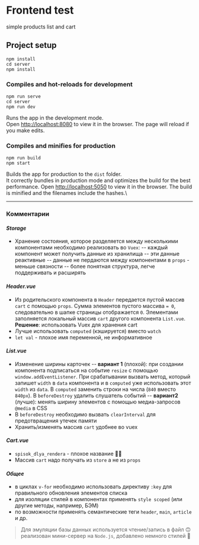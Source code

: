 # Frontend test
simple products list and cart

## Project setup
```
npm install
cd server
npm install
```

### Compiles and hot-reloads for development
```
npm run serve
cd server
npm run dev
```
Runs the app in the development mode.\
Open [http://localhost:8080](http://localhost:8080) to view it in the browser.
The page will reload if you make edits.

### Compiles and minifies for production
```
npm run build
npm start
```
Builds the app for production to the `dist` folder.\
It correctly bundles in production mode and optimizes the build for the best performance.
Open [http://localhost:5050](http://localhost:5050) to view it in the browser.
The build is minified and the filenames include the hashes.\
___

###  Комментарии

#### _Storage_
 - Хранение состояния, которое разделяется между несколькими компонентами необходимо реализовать во `Vuex`:
-- каждый компонент может получить данные из хранилища
-- эти данные реактивные
-- данные не пердаются между компонентами в `props` - меньше связности
-- более понятная структура, легче поддерживать и расширять

#### _Header.vue_
- Из родительского компонента в `Header` передается пустой массив `cart` с помощью `props`. Сумма элементов пустого массива `= 0`, следовательно в шапке страницы отображается `0`. Элементами заполняется локальный массив `cart` другого компонента `List.vue`.
**Решение**: использовать Vuex для хранения cart
- Лучше использовать `computed` (кэшируется) вместо `watch`
- `let val` - плохое имя переменной, не информативное


#### _List.vue_
- Изменение ширины карточек
-- **вариант 1** (плохой): при создании компонента подписаться на событие `resize` с помощью `window.addEventListener`. При срабатывании вызвать метод, который запишет `width` в `data` компонента и в `computed` уже использовать этот `width` из `data`. В `computed` заменить строки на числа (`840` вместо `840px`). В `beforeDestroy` удалить слушатель событий
-- **вариант2** (лучше): менять ширину элементов с помощью медиа-запросов `@media` в CSS
- В `beforeDestroy` необходимо вызвать `clearInterval` для предотвращения утечек памяти
- Хранить/изменять массив `cart` удобнее во vuex

#### _Cart.vue_
- `spisok_dlya_rendera` - плохое название  😵‍💫
- Массив `cart` надо получать из `store` а не из `props` 

#### _Общее_
- в циклах `v-for` необходимо использовать  директиву `:key` для правильного обновления элементов списка
- для изоляции стилей в компонентах применять `style scoped` (или другие методы, например, БЭМ)
- по возможности применять семантические теги `header`, `main`, `article` и др.


> Для эмуляции базы данных используется чтение/запись в файл  🙃
> реализован мини-сервер на `Node.js`,
> добавлено немного стилей  🤡
 